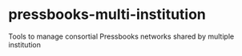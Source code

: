 # pressbooks-multi-institution
Tools to manage consortial Pressbooks networks shared by multiple institution
